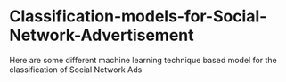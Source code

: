 # Classification-models-for-Social-Network-Advertisement
Here are some different machine learning technique based model for the classification of Social Network Ads
